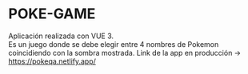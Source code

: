 # POKE-GAME

Aplicación realizada con VUE 3. <br>
Es un juego donde se debe elegir entre 4 nombres de Pokemon coincidiendo con la sombra mostrada.
Link de la app en producción -> <br>
https://pokeqa.netlify.app/
